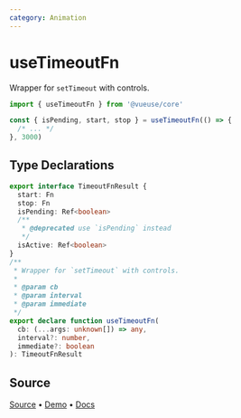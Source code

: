 ```yaml
---
category: Animation
---
```


# useTimeoutFn

Wrapper for `setTimeout` with controls.

```js
import { useTimeoutFn } from '@vueuse/core'

const { isPending, start, stop } = useTimeoutFn(() => {
  /* ... */
}, 3000)
```


<!--FOOTER_STARTS-->
## Type Declarations

```typescript
export interface TimeoutFnResult {
  start: Fn
  stop: Fn
  isPending: Ref<boolean>
  /**
   * @deprecated use `isPending` instead
   */
  isActive: Ref<boolean>
}
/**
 * Wrapper for `setTimeout` with controls.
 *
 * @param cb
 * @param interval
 * @param immediate
 */
export declare function useTimeoutFn(
  cb: (...args: unknown[]) => any,
  interval?: number,
  immediate?: boolean
): TimeoutFnResult
```

## Source

[Source](https://github.com/vueuse/vueuse/blob/master/packages/shared/useTimeoutFn/index.ts) • [Demo](https://github.com/vueuse/vueuse/blob/master/packages/shared/useTimeoutFn/demo.vue) • [Docs](https://github.com/vueuse/vueuse/blob/master/packages/shared/useTimeoutFn/index.md)


<!--FOOTER_ENDS-->
